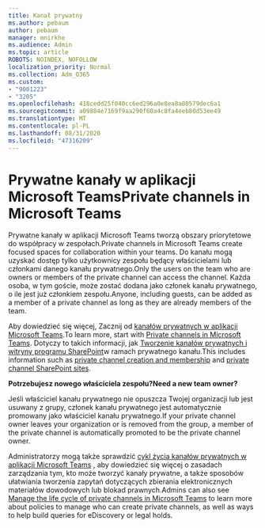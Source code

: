 ```yaml
---
title: Kanał prywatny
ms.author: pebaum
author: pebaum
manager: mnirkhe
ms.audience: Admin
ms.topic: article
ROBOTS: NOINDEX, NOFOLLOW
localization_priority: Normal
ms.collection: Adm_O365
ms.custom:
- "9001223"
- "3205"
ms.openlocfilehash: 418cedd25f040cc6ed296a0e8ea8a80579dec6a1
ms.sourcegitcommit: a09884e7169f9aa290f60a4c8fa4eeb80d53ee49
ms.translationtype: MT
ms.contentlocale: pl-PL
ms.lasthandoff: 08/31/2020
ms.locfileid: "47316209"
---
```

# <a name="private-channels-in-microsoft-teams"></a><span data-ttu-id="e710c-102">Prywatne kanały w aplikacji Microsoft Teams</span><span class="sxs-lookup"><span data-stu-id="e710c-102">Private channels in Microsoft Teams</span></span>

<span data-ttu-id="e710c-103">Prywatne kanały w aplikacji Microsoft Teams tworzą obszary priorytetowe do współpracy w zespołach.</span><span class="sxs-lookup"><span data-stu-id="e710c-103">Private channels in Microsoft Teams create focused spaces for collaboration within your teams.</span></span> <span data-ttu-id="e710c-104">Do kanału mogą uzyskać dostęp tylko użytkownicy zespołu będący właścicielami lub członkami danego kanału prywatnego.</span><span class="sxs-lookup"><span data-stu-id="e710c-104">Only the users on the team who are owners or members of the private channel can access the channel.</span></span> <span data-ttu-id="e710c-105">Każda osoba, w tym goście, może zostać dodana jako członek kanału prywatnego, o ile jest już członkiem zespołu.</span><span class="sxs-lookup"><span data-stu-id="e710c-105">Anyone, including guests, can be added as a member of a private channel as long as they are already members of the team.</span></span>

<span data-ttu-id="e710c-106">Aby dowiedzieć się więcej, Zacznij od [kanałów prywatnych w aplikacji Microsoft Teams](https://docs.microsoft.com/MicrosoftTeams/private-channels).</span><span class="sxs-lookup"><span data-stu-id="e710c-106">To learn more, start with [Private channels in Microsoft Teams](https://docs.microsoft.com/MicrosoftTeams/private-channels).</span></span> <span data-ttu-id="e710c-107">Dotyczy to takich informacji, jak [Tworzenie kanałów prywatnych i](https://docs.microsoft.com/MicrosoftTeams/private-channels#private-channel-creation-and-membership) [witryny programu SharePoint](https://docs.microsoft.com/MicrosoftTeams/private-channels#private-channel-sharepoint-sites)w ramach prywatnego kanału.</span><span class="sxs-lookup"><span data-stu-id="e710c-107">This includes information such as [private channel creation and membership](https://docs.microsoft.com/MicrosoftTeams/private-channels#private-channel-creation-and-membership) and [private channel SharePoint sites](https://docs.microsoft.com/MicrosoftTeams/private-channels#private-channel-sharepoint-sites).</span></span>

<span data-ttu-id="e710c-108">**Potrzebujesz nowego właściciela zespołu?**</span><span class="sxs-lookup"><span data-stu-id="e710c-108">**Need a new team owner?**</span></span>

<span data-ttu-id="e710c-109">Jeśli właściciel kanału prywatnego nie opuszcza Twojej organizacji lub jest usuwany z grupy, członek kanału prywatnego jest automatycznie promowany jako właściciel kanału prywatnego.</span><span class="sxs-lookup"><span data-stu-id="e710c-109">If your private channel owner leaves your organization or is removed from the group, a member of the private channel is automatically promoted to be the private channel owner.</span></span>

<span data-ttu-id="e710c-110">Administratorzy mogą także sprawdzić [cykl życia kanałów prywatnych w aplikacji Microsoft Teams](https://docs.microsoft.com/MicrosoftTeams/private-channels-life-cycle-management) , aby dowiedzieć się więcej o zasadach zarządzania tym, kto może tworzyć kanały prywatne, a także sposobów ułatwiania tworzenia zapytań dotyczących zbierania elektronicznych materiałów dowodowych lub blokad prawnych.</span><span class="sxs-lookup"><span data-stu-id="e710c-110">Admins can also see [Manage the life cycle of private channels in Microsoft Teams](https://docs.microsoft.com/MicrosoftTeams/private-channels-life-cycle-management) to learn more about policies to manage who can create private channels, as well as ways to help build queries for eDiscovery or legal holds.</span></span>
